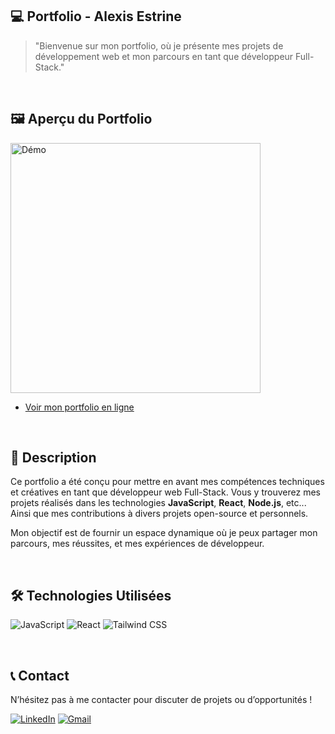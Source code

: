 ## 💻 Portfolio - Alexis Estrine

> "Bienvenue sur mon portfolio, où je présente mes projets de développement web et mon parcours en tant que développeur Full-Stack."

<br>

## 🖼️ Aperçu du Portfolio

<div>
  <a href="https://www.estrine-alexis.fr">
    <img src="https://www.estrine-alexis.fr/assets/projects/portfolio/accueil.png" alt="Démo" width="400" />
  </a>
</div>

- [Voir mon portfolio en ligne](https://estrine-alexis.fr)

<br>

## 📜 Description

Ce portfolio a été conçu pour mettre en avant mes compétences techniques et créatives en tant que développeur web Full-Stack. Vous y trouverez mes projets réalisés dans les technologies **JavaScript**, **React**, **Node.js**, etc... Ainsi que mes contributions à divers projets open-source et personnels.

Mon objectif est de fournir un espace dynamique où je peux partager mon parcours, mes réussites, et mes expériences de développeur.

<br>

## 🛠 Technologies Utilisées

![JavaScript](https://img.shields.io/badge/JavaScript-F7DF1E?style=for-the-badge&logo=javascript&logoColor=black)
![React](https://img.shields.io/badge/React-61DAFB?style=for-the-badge&logo=react&logoColor=black)
![Tailwind CSS](https://img.shields.io/badge/Tailwind%20CSS-38B2AC?style=for-the-badge&logo=tailwind-css&logoColor=white)

<br>

## 📞 Contact

N’hésitez pas à me contacter pour discuter de projets ou d’opportunités !

[![LinkedIn](https://img.shields.io/badge/LinkedIn-0A66C2?style=for-the-badge&logo=linkedin&logoColor=white)](https://www.linkedin.com/in/alexis-estrine/) [![Gmail](https://img.shields.io/badge/Gmail-D14836?style=for-the-badge&logo=gmail&logoColor=white)](mailto:estrine.alexis@gmail.com)
